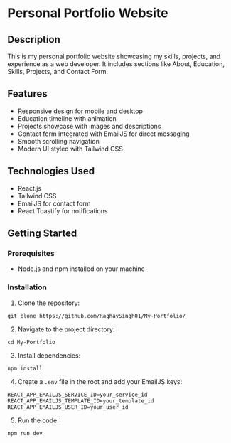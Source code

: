 # Personal Portfolio Website

## Description  
This is my personal portfolio website showcasing my skills, projects, and experience as a web developer. It includes sections like About, Education, Skills, Projects, and Contact Form.

## Features  
- Responsive design for mobile and desktop  
- Education timeline with animation  
- Projects showcase with images and descriptions  
- Contact form integrated with EmailJS for direct messaging  
- Smooth scrolling navigation  
- Modern UI styled with Tailwind CSS  

## Technologies Used  
- React.js  
- Tailwind CSS  
- EmailJS for contact form   
- React Toastify for notifications  

## Getting Started  

### Prerequisites  
- Node.js and npm installed on your machine  

### Installation  
1. Clone the repository:  
```
git clone https://github.com/RaghavSingh01/My-Portfolio/
```
2. Navigate to the project directory:  
```
cd My-Portfolio
```
3. Install dependencies:  

```
npm install
```
4. Create a `.env` file in the root and add your EmailJS keys:  
```
REACT_APP_EMAILJS_SERVICE_ID=your_service_id
REACT_APP_EMAILJS_TEMPLATE_ID=your_template_id
REACT_APP_EMAILJS_USER_ID=your_user_id
```
5. Run the code:
```
npm run dev
```